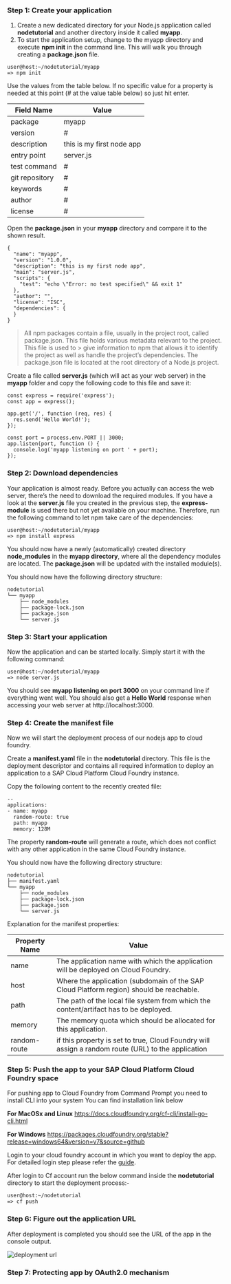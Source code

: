 ### Step 1: Create your application
1. Create a new dedicated directory for your Node.js application called **nodetutorial** and another directory inside it called **myapp**.
2. To start the application setup, change to the myapp directory and execute **npm init** in the command line. This will walk you through creating a **package.json** file.

```
user@host:~/nodetutorial/myapp
=> npm init
```
Use the values from the table below. If no specific value for a property is needed at this point (# at the value table below) so just hit enter.

Field Name | 	Value
------------ | -------------
package |	myapp
version	| #
description	| this is my first node app
entry point	| server.js
test command	| #
git repository |	#
keywords	| #
author	| #
license	| #

Open the **package.json** in your **myapp** directory and compare it to the shown result.
```
{
  "name": "myapp",
  "version": "1.0.0",
  "description": "this is my first node app",
  "main": "server.js",
  "scripts": {
    "test": "echo \"Error: no test specified\" && exit 1"
  },
  "author": "",
  "license": "ISC",
  "dependencies": {
  }
}
```
> All npm packages contain a file, usually in the project root, called package.json. This file holds various metadata relevant to the project. This file is used to > give information to npm that allows it to identify the project as well as handle the project’s dependencies. The package.json file is located at the root
directory of a Node.js project.

Create a file called **server.js** (which will act as your web server) in the **myapp** folder and copy the following code to this file and save it:
```
const express = require('express');
const app = express();

app.get('/', function (req, res) {
  res.send('Hello World!');
});

const port = process.env.PORT || 3000;
app.listen(port, function () {
  console.log('myapp listening on port ' + port);
});
```

### Step 2: Download dependencies
Your application is almost ready. Before you actually can access the web server, there’s the need to download the required modules. If you have a look at the **server.js** file you created in the previous step, the **express-module** is used there but not yet available on your machine. Therefore, run the following command to let npm take care of the dependencies:

```
user@host:~/nodetutorial/myapp
=> npm install express
```
You should now have a newly (automatically) created directory **node_modules** in the **myapp directory**, where all the dependency modules are located. The **package.json** will be updated with the installed module(s).

You should now have the following directory structure:
```
nodetutorial
└── myapp
    ├── node_modules
    ├── package-lock.json
    ├── package.json
    └── server.js
```

### Step 3: Start your application
Now the application and can be started locally. Simply start it with the following command:
```
user@host:~/nodetutorial/myapp
=> node server.js
```
You should see **myapp listening on port 3000** on your command line if everything went well. You should also get a **Hello World** response when accessing your web server at http://localhost:3000.

### Step 4: Create the manifest file
Now we will start the deployment process of our nodejs app to cloud foundry. 

Create a **manifest.yaml** file in the **nodetutorial** directory. This file is the deployment descriptor and contains all required information to deploy an application to a SAP Cloud Platform Cloud Foundry instance.

Copy the following content to the recently created file:
```
--
applications:
- name: myapp
  random-route: true
  path: myapp
  memory: 128M
```

The property **random-route** will generate a route, which does not conflict with any other application in the same Cloud Foundry instance.

You should now have the following directory structure:
```
nodetutorial
├── manifest.yaml
└── myapp
    ├── node_modules
    ├── package-lock.json
    ├── package.json
    └── server.js
```

Explanation for the manifest properties:

Property Name	| Value
------------ | -------------
name	| The application name with which the application will be deployed on Cloud Foundry.
host	| Where the application (subdomain of the SAP Cloud Platform region) should be reachable.
path	| The path of the local file system from which the content/artifact has to be deployed.
memory	| The memory quota which should be allocated for this application.
random-route | if this property is set to true, Cloud Foundry will assign a random route (URL) to the application

### Step 5: Push the app to your SAP Cloud Platform Cloud Foundry space
For pushing app to Cloud Foundry from Command Prompt you need to install CLI into your system
You can find installation link below

**For MacOSx and Linux**
https://docs.cloudfoundry.org/cf-cli/install-go-cli.html

**For Windows**
https://packages.cloudfoundry.org/stable?release=windows64&version=v7&source=github

Login to your cloud foundry account in which you want to deploy the app. 
For detailed login step please refer the [guide](https://developers.sap.com/tutorials/cp-cf-download-cli.html).

After login to Cf account run the below command inside the **nodetutorial** directory to start the deployment process:-
```
user@host:~/nodetutorial
=> cf push
```

### Step 6: Figure out the application URL
After deployment is completed you should see the URL of the app in the console output.

![deployment url](/image/deployment_url.png)

### Step 7: Protecting app by OAuth2.0 mechanism

